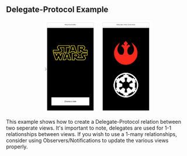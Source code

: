 ## Delegate-Protocol Example

<div align="center">
	<img src="image.png" style="height:250px">
</div>

This example shows how to create a Delegate-Protocol relation between two seperate views. It's important to note, delegates are used for 1-1 relationships between views. If you wish to use a 1-many relationships, consider using Observers/Notifications to update the various views properly.
